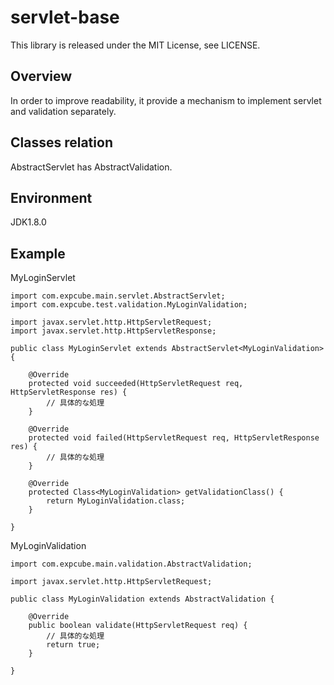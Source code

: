 # servlet-base
This library is released under the MIT License, see LICENSE.
## Overview
In order to improve readability, it provide a mechanism to implement servlet and validation separately.
## Classes relation
AbstractServlet has AbstractValidation.
## Environment
JDK1.8.0
## Example
MyLoginServlet
~~~
import com.expcube.main.servlet.AbstractServlet;
import com.expcube.test.validation.MyLoginValidation;

import javax.servlet.http.HttpServletRequest;
import javax.servlet.http.HttpServletResponse;

public class MyLoginServlet extends AbstractServlet<MyLoginValidation> {

    @Override
    protected void succeeded(HttpServletRequest req, HttpServletResponse res) {
        // 具体的な処理
    }

    @Override
    protected void failed(HttpServletRequest req, HttpServletResponse res) {
        // 具体的な処理
    }

    @Override
    protected Class<MyLoginValidation> getValidationClass() {
        return MyLoginValidation.class;
    }

}
~~~

MyLoginValidation
~~~
import com.expcube.main.validation.AbstractValidation;

import javax.servlet.http.HttpServletRequest;

public class MyLoginValidation extends AbstractValidation {

    @Override
    public boolean validate(HttpServletRequest req) {
        // 具体的な処理
        return true;
    }

}
~~~
